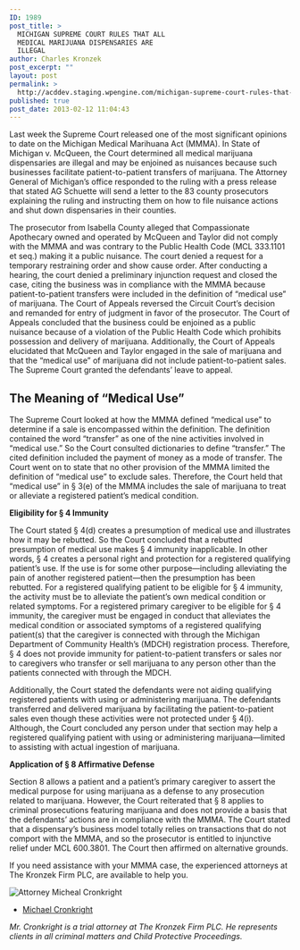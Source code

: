 ```yaml
---
ID: 1989
post_title: >
  MICHIGAN SUPREME COURT RULES THAT ALL
  MEDICAL MARIJUANA DISPENSARIES ARE
  ILLEGAL
author: Charles Kronzek
post_excerpt: ""
layout: post
permalink: >
  http://acddev.staging.wpengine.com/michigan-supreme-court-rules-that-all-medical-marijuana-dispensaries-are-illegal.html
published: true
post_date: 2013-02-12 11:04:43
---
```

Last week the Supreme Court released one of the most significant opinions to date on the Michigan Medical Marihuana Act (MMMA). In State of Michigan v. McQueen, the Court determined all medical marijuana dispensaries are illegal and may be enjoined as nuisances because such businesses facilitate patient-to-patient transfers of marijuana. The Attorney General of Michigan’s office responded to the ruling with a press release that stated AG Schuette will send a letter to the 83 county prosecutors explaining the ruling and instructing them on how to file nuisance actions and shut down dispensaries in their counties.

The prosecutor from Isabella County alleged that Compassionate Apothecary owned and operated by McQueen and Taylor did not comply with the MMMA and was contrary to the Public Health Code (MCL 333.1101 et seq.) making it a public nuisance. The court denied a request for a temporary restraining order and show cause order. After conducting a hearing, the court denied a preliminary injunction request and closed the case, citing the business was in compliance with the MMMA because patient-to-patient transfers were included in the definition of “medical use” of marijuana. The Court of Appeals reversed the Circuit Court’s decision and remanded for entry of judgment in favor of the prosecutor. The Court of Appeals concluded that the business could be enjoined as a public nuisance because of a violation of the Public Health Code which prohibits possession and delivery of marijuana. Additionally, the Court of Appeals elucidated that McQueen and Taylor engaged in the sale of marijuana and that the “medical use” of marijuana did not include patient-to-patient sales. The Supreme Court granted the defendants’ leave to appeal.
<h2>The Meaning of “Medical Use”</h2>
The Supreme Court looked at how the MMMA defined “medical use” to determine if a sale is encompassed within the definition. The definition contained the word “transfer” as one of the nine activities involved in “medical use.” So the Court consulted dictionaries to define “transfer.” The cited definition included the payment of money as a mode of transfer. The Court went on to state that no other provision of the MMMA limited the definition of “medical use” to exclude sales. Therefore, the Court held that “medical use” in § 3(e) of the MMMA includes the sale of marijuana to treat or alleviate a registered patient’s medical condition.

<strong>Eligibility for § 4 Immunity</strong>

The Court stated § 4(d) creates a presumption of medical use and illustrates how it may be rebutted. So the Court concluded that a rebutted presumption of medical use makes § 4 immunity inapplicable. In other words, § 4 creates a personal right and protection for a registered qualifying patient’s use. If the use is for some other purpose—including alleviating the pain of another registered patient—then the presumption has been rebutted. For a registered qualifying patient to be eligible for § 4 immunity, the activity must be to alleviate the patient’s own medical condition or related symptoms. For a registered primary caregiver to be eligible for § 4 immunity, the caregiver must be engaged in conduct that alleviates the medical condition or associated symptoms of a registered qualifying patient(s) that the caregiver is connected with through the Michigan Department of Community Health’s (MDCH) registration process. Therefore, § 4 does not provide immunity for patient-to-patient transfers or sales nor to caregivers who transfer or sell marijuana to any person other than the patients connected with through the MDCH.

Additionally, the Court stated the defendants were not aiding qualifying registered patients with using or administering marijuana. The defendants transferred and delivered marijuana by facilitating the patient-to-patient sales even though these activities were not protected under § 4(i). Although, the Court concluded any person under that section may help a registered qualifying patient with using or administering marijuana—limited to assisting with actual ingestion of marijuana.

<strong>Application of § 8 Affirmative Defense </strong>

Section 8 allows a patient and a patient’s primary caregiver to assert the medical purpose for using marijuana as a defense to any prosecution related to marijuana. However, the Court reiterated that § 8 applies to criminal prosecutions featuring marijuana and does not provide a basis that the defendants’ actions are in compliance with the MMMA. The Court stated that a dispensary’s business model totally relies on transactions that do not comport with the MMMA, and so the prosecutor is entitled to injunctive relief under MCL 600.3801. The Court then affirmed on alternative grounds.

If you need assistance with your MMMA case, the experienced attorneys at The Kronzek Firm PLC, are available to help you.

<img src="https://acddev.staging.wpengine.com/images/Cronkright.png" alt="Attorney Micheal Cronkright" />

- <a href="http://acddev.staging.wpengine.com/Trial-Attorneys.html#1">Michael Cronkright</a>

<em>Mr. Cronkright is a trial attorney at The Kronzek Firm PLC. He represents clients in all criminal matters and Child Protective Proceedings.</em>